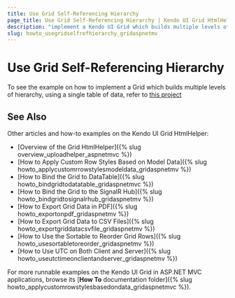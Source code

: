 ```yaml
---
title: Use Grid Self-Referencing Hierarchy
page_title: Use Grid Self-Referencing Hierarchy | Kendo UI Grid HtmlHelper
description: "implement a Kendo UI Grid which builds multiple levels of hierarchy by using a single table of data."
slug: howto_usegridselfrefhierarchy_gridaspnetmv
---
```


# Use Grid Self-Referencing Hierarchy

To see the example on how to implement a Grid which builds multiple levels of hierarchy, using a single table of data, refer to [this project](https://github.com/telerik/ui-for-aspnet-mvc-examples/tree/master/grid/grid-self-referencing-hierarchy)

## See Also

Other articles and how-to examples on the Kendo UI Grid HtmlHelper:

* [Overview of the Grid HtmlHelper]({% slug overview_uploadhelper_aspnetmvc %})
* [How to Apply Custom Row Styles Based on Model Data]({% slug howto_applycustomrrowstylesmodeldata_gridaspnetmv %})
* [How to Bind the Grid to DataTable]({% slug howto_bindgridtodatatable_gridaspnetmvc %})
* [How to Bind the Grid to the SignalR Hub]({% slug howto_bindgridtosignalrhub_gridaspnetmv %})
* [How to Export Grid Data in PDF]({% slug howto_exportonpdf_gridaspnetmv %})
* [How to Export Grid Data to CSV Files]({% slug howto_exportgriddatacsvfile_gridaspnetmv %})
* [How to Use the Sortable to Reorder Grid Rows]({% slug howto_usesortabletoreorder_gridaspnetmv %})
* [How to Use UTC on Both Client and Server]({% slug howto_useutctimeonclientandserver_gridaspnetmv %})

For more runnable examples on the Kendo UI Grid in ASP.NET MVC applications, browse its [**How To** documentation folder]({% slug howto_applycustomrowstylesbasedondata_gridaspnetmvc %}).
